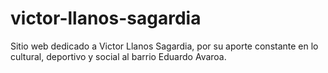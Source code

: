 # victor-llanos-sagardia
Sitio web dedicado a Victor Llanos Sagardia, por su aporte constante en lo cultural, deportivo y social al barrio Eduardo Avaroa.
